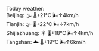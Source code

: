 Today weather:  
Beijing: 🌫  🌡️+21°C 🌬️↑4km/h  
Tianjin: 🌫  🌡️+22°C 🌬️↓7km/h  
Shijiazhuang: ☀️   🌡️+18°C 🌬️↑4km/h  
Tangshan: ☁️   🌡️+19°C 🌬️↑6km/h  

